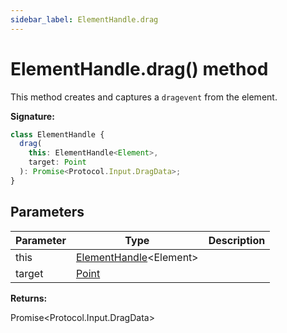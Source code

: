 ```yaml
---
sidebar_label: ElementHandle.drag
---
```


# ElementHandle.drag() method

This method creates and captures a `dragevent` from the element.

**Signature:**

```typescript
class ElementHandle {
  drag(
    this: ElementHandle<Element>,
    target: Point
  ): Promise<Protocol.Input.DragData>;
}
```

## Parameters

| Parameter | Type                                                         | Description |
| --------- | ------------------------------------------------------------ | ----------- |
| this      | [ElementHandle](./puppeteer.elementhandle.md)&lt;Element&gt; |             |
| target    | [Point](./puppeteer.point.md)                                |             |

**Returns:**

Promise&lt;Protocol.Input.DragData&gt;
